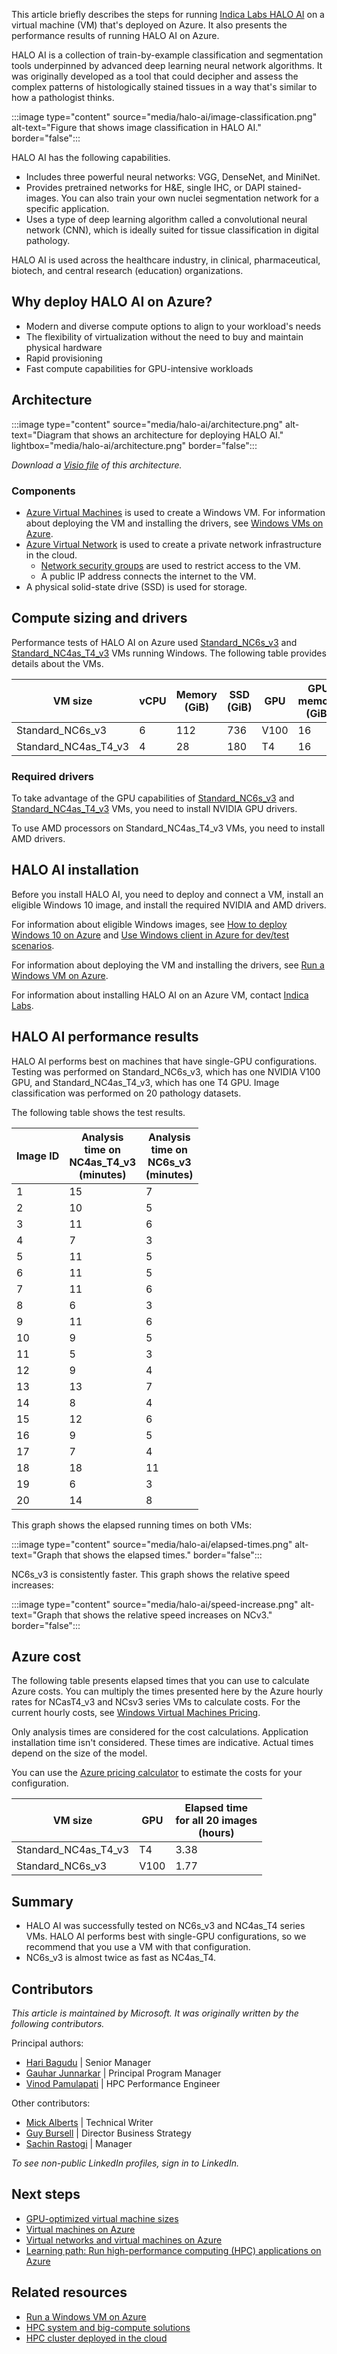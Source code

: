 This article briefly describes the steps for running [Indica Labs HALO AI](https://indicalab.com/halo-ai) on a virtual machine (VM) that's deployed on Azure. It also presents the performance results of running HALO AI on Azure.

HALO AI is a collection of train-by-example classification and segmentation tools underpinned by advanced deep learning neural network algorithms. It was originally developed as a tool that could decipher and assess the complex patterns of histologically stained tissues in a way that's similar to how a pathologist thinks. 

:::image type="content" source="media/halo-ai/image-classification.png" alt-text="Figure that shows image classification in HALO AI." border="false":::

HALO AI has the following capabilities.

- Includes three powerful neural networks: VGG, DenseNet, and MiniNet. 
- Provides pretrained networks for H&E, single IHC, or DAPI stained-images. You can also train your own nuclei segmentation network for a specific application.
- Uses a type of deep learning algorithm called a convolutional neural network (CNN), which is ideally suited for tissue classification in digital pathology.

HALO AI is used across the healthcare industry, in clinical, pharmaceutical, biotech, and central research (education) organizations.

## Why deploy HALO AI on Azure?

- Modern and diverse compute options to align to your workload's needs
- The flexibility of virtualization without the need to buy and maintain physical hardware
- Rapid provisioning
- Fast compute capabilities for GPU-intensive workloads

## Architecture

:::image type="content" source="media/halo-ai/architecture.png" alt-text="Diagram that shows an architecture for deploying HALO AI." lightbox="media/halo-ai/architecture.png" border="false":::

*Download a [Visio file](https://arch-center.azureedge.net/halo-ai.vsdx) of this
architecture.*

### Components

- [Azure Virtual Machines](https://azure.microsoft.com/services/virtual-machines) is
    used to create a Windows VM. For information about deploying the VM and installing the drivers, see [Windows VMs on Azure](../../reference-architectures/n-tier/windows-vm.yml).
- [Azure Virtual Network](https://azure.microsoft.com/services/virtual-network) is
    used to create a private network infrastructure in the cloud.
  - [Network security groups](/azure/virtual-network/network-security-groups-overview) are used to restrict access to the VM.  
  - A public IP address connects the internet to the VM.
- A physical solid-state drive (SSD) is used for storage.

## Compute sizing and drivers

Performance tests of HALO AI on Azure used [Standard_NC6s_v3](/azure/virtual-machines/ncv3-series) and [Standard_NC4as_T4_v3](/azure/virtual-machines/nct4-v3-series) VMs running Windows. The following table provides details about the VMs.

|VM size|vCPU|Memory (GiB)|SSD (GiB)|GPU|GPU memory (GiB)|Maximum data disks|
|-|-|-|-|-|-|-|
|Standard_NC6s_v3|6|112|736|V100|16|12|
|Standard_NC4as_T4_v3|4|28|180|T4|16|8|

### Required drivers

To take advantage of the GPU capabilities of [Standard_NC6s_v3](/azure/virtual-machines/ncv3-series) and [Standard_NC4as_T4_v3](/azure/virtual-machines/nct4-v3-series) VMs, you need to install NVIDIA GPU drivers.

To use AMD processors on Standard_NC4as_T4_v3 VMs, you need to install AMD drivers.

## HALO AI installation

Before you install HALO AI, you need to deploy and connect a VM,  install an eligible Windows 10 image, and install the required NVIDIA and AMD drivers.

For information about eligible Windows images, see [How to deploy Windows 10 on Azure](/azure/virtual-machines/windows/windows-desktop-multitenant-hosting-deployment) and [Use Windows client in Azure for dev/test scenarios](/azure/virtual-machines/windows/client-images).

For information about deploying the VM and installing the drivers, see [Run a Windows VM on Azure](../../reference-architectures/n-tier/windows-vm.yml).

For information about installing HALO AI on an Azure VM, contact [Indica Labs](mailto:support@indicalab.com).

## HALO AI performance results

HALO AI performs best on machines that have single-GPU configurations.
Testing was performed on Standard_NC6s_v3, which has one NVIDIA V100 GPU, and Standard_NC4as_T4_v3, which has one T4 GPU. Image classification was performed on 20 pathology datasets.

The following table shows the test results.

|Image ID|Analysis<br> time on<br> NC4as_T4_v3<br> (minutes)|Analysis<br> time on<br> NC6s_v3<br> (minutes) |
|-|-|-|
|1|15|7|
|2|10|5|
|3|11|6|
|4|7|3|
|5|11|5|
|6|11|5|
|7|11|6|
|8|6|3|
|9|11|6|
|10|9|5|
|11|5|3|
|12|9|4|
|13|13|7|
|14|8|4|
|15|12|6|
|16	|9|	5|
|17|7|4|
|18|18|11|
|19|6|3|
|20|14|8|

This graph shows the elapsed running times on both VMs:

:::image type="content" source="media/halo-ai/elapsed-times.png" alt-text="Graph that shows the elapsed times."  border="false":::

NC6s_v3 is consistently faster. This graph shows the relative speed increases:

:::image type="content" source="media/halo-ai/speed-increase.png" alt-text="Graph that shows the relative speed increases on NCv3."  border="false":::

## Azure cost

The following table presents elapsed times that you can use to calculate Azure costs. You can multiply the times presented here by the Azure hourly rates for NCasT4_v3 and NCsv3 series VMs to calculate costs. For the current hourly costs, see [Windows Virtual Machines Pricing](https://azure.microsoft.com/pricing/details/virtual-machines/windows/#pricing). 

Only analysis times are considered for the cost calculations. Application installation time isn't considered. These times are indicative. Actual times depend on the size of the model.

You can use the [Azure pricing calculator](https://azure.microsoft.com/pricing/calculator) to estimate the costs for your configuration.

|VM size|GPU|Elapsed time<br> for all 20 images<br> (hours)|
|-|-|-|
|Standard_NC4as_T4_v3|T4 |3.38|
|Standard_NC6s_v3|V100|1.77|
 
## Summary

- HALO AI was successfully tested on NC6s_v3 and NC4as_T4 series VMs. HALO AI performs best with single-GPU configurations, so we recommend that you use a VM with that configuration.
- NC6s_v3 is almost twice as fast as NC4as_T4.

## Contributors

*This article is maintained by Microsoft. It was originally written by
the following contributors.*

Principal authors:

- [Hari Bagudu](https://www.linkedin.com/in/hari-bagudu-88732a19) |
    Senior Manager
- [Gauhar Junnarkar](https://www.linkedin.com/in/gauharjunnarkar) |
    Principal Program Manager
- [Vinod Pamulapati](https://www.linkedin.com/in/vinod-reddy-20481a104) |
    HPC Performance Engineer

Other contributors:

- [Mick Alberts](https://www.linkedin.com/in/mick-alberts-a24a1414) |
    Technical Writer
- [Guy Bursell](https://www.linkedin.com/in/guybursell) | Director
    Business Strategy
- [Sachin Rastogi](https://www.linkedin.com/in/sachin-rastogi-907a3b5) |
    Manager

*To see non-public LinkedIn profiles, sign in to LinkedIn.*

## Next steps

- [GPU-optimized virtual machine sizes](/azure/virtual-machines/sizes-gpu)
- [Virtual machines on Azure](/azure/virtual-machines/overview)
- [Virtual networks and virtual machines on Azure](/azure/virtual-network/network-overview)
- [Learning path: Run high-performance computing (HPC) applications on Azure](/learn/paths/run-high-performance-computing-applications-azure)

## Related resources

- [Run a Windows VM on Azure](../../reference-architectures/n-tier/windows-vm.yml)
- [HPC system and big-compute solutions](../../solution-ideas/articles/big-compute-with-azure-batch.yml)
- [HPC cluster deployed in the cloud](../../solution-ideas/articles/hpc-cluster.yml)
